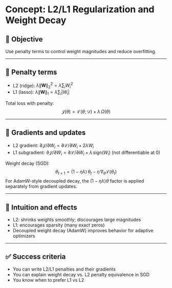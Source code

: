 # Concept: L2/L1 Regularization and Weight Decay

## 🎯 Objective
Use penalty terms to control weight magnitudes and reduce overfitting.

---

## 📖 Penalty terms
- L2 (ridge): $\lambda \lVert \mathbf{W} \rVert_2^2 = \lambda \sum_{i} W_i^2$
- L1 (lasso): $\lambda \lVert \mathbf{W} \rVert_1 = \lambda \sum_{i} |W_i|$

Total loss with penalty:
$$\mathcal{J}(\theta) = \mathcal{L}(\theta; \mathcal{D}) + \lambda \, \Omega(\theta)$$

---

## 🔁 Gradients and updates
- L2 gradient: $\partial \mathcal{J}/\partial W_i = \partial \mathcal{L}/\partial W_i + 2\lambda W_i$
- L1 subgradient: $\partial \mathcal{J}/\partial W_i = \partial \mathcal{L}/\partial W_i + \lambda\, \text{sign}(W_i)$ (not differentiable at 0)

Weight decay (SGD):
$$\theta_{t+1} = (1-\eta\lambda)\,\theta_t - \eta\,\nabla_\theta\mathcal{L}(\theta_t)$$
For AdamW-style decoupled decay, the $(1-\eta\lambda)\theta$ factor is applied separately from gradient updates.

---

## 🧠 Intuition and effects
- L2: shrinks weights smoothly; discourages large magnitudes
- L1: encourages sparsity (many exact zeros)
- Decoupled weight decay (AdamW) improves behavior for adaptive optimizers

---

## ✅ Success criteria
- You can write L2/L1 penalties and their gradients
- You can explain weight decay vs. L2 penalty equivalence in SGD
- You know when to prefer L1 vs L2
